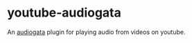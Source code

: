# youtube-audiogata

An [audiogata](https://www.audiogata.com) plugin for playing audio from videos on youtube.
